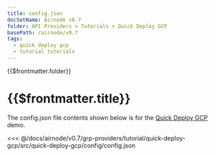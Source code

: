 ```yaml
---
title: config.json
docSetName: Airnode v0.7
folder: API Providers > Tutorials > Quick Deploy GCP
basePath: /airnode/v0.7
tags:
  - quick deploy gcp
  - tutorial tutorials
---
```


<TitleSpan>{{$frontmatter.folder}}</TitleSpan>

# {{$frontmatter.title}}

<VersionWarning/>

The config.json file contents shown below is for the [Quick Deploy GCP](./)
demo.

<!-- prettier-ignore -->
<<< @/docs/airnode/v0.7/grp-providers/tutorial/quick-deploy-gcp/src/quick-deploy-gcp/config/config.json
